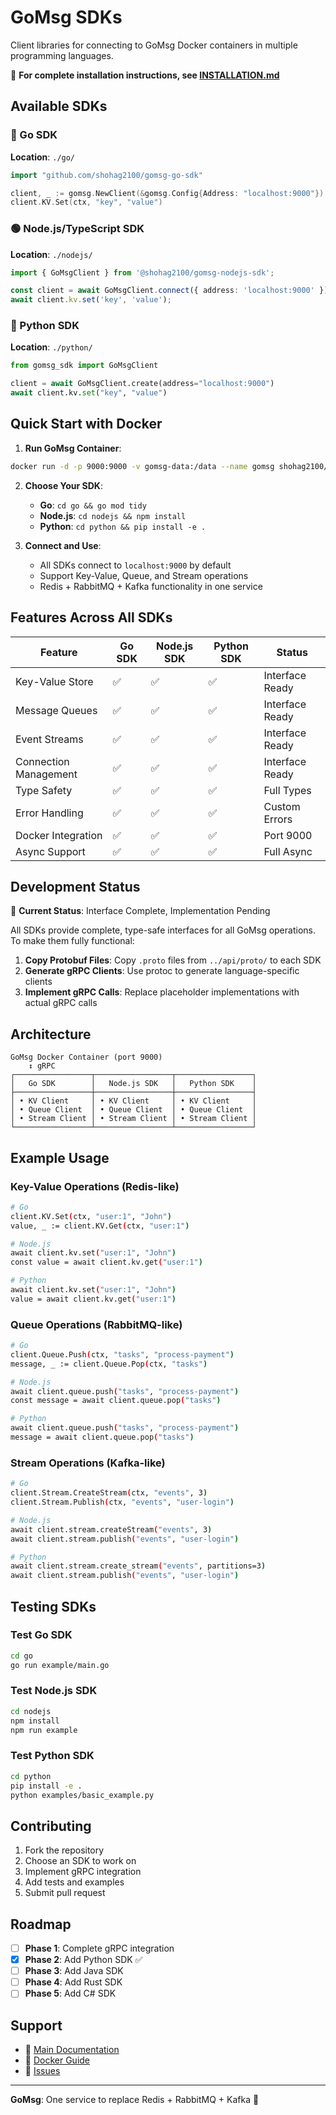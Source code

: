 # GoMsg SDKs

Client libraries for connecting to GoMsg Docker containers in multiple programming languages.

📖 **For complete installation instructions, see [INSTALLATION.md](../INSTALLATION.md)**

## Available SDKs

### 🐹 Go SDK
**Location**: `./go/`

```go
import "github.com/shohag2100/gomsg-go-sdk"

client, _ := gomsg.NewClient(&gomsg.Config{Address: "localhost:9000"})
client.KV.Set(ctx, "key", "value")
```

### 🟢 Node.js/TypeScript SDK  
**Location**: `./nodejs/`

```typescript
import { GoMsgClient } from '@shohag2100/gomsg-nodejs-sdk';

const client = await GoMsgClient.connect({ address: 'localhost:9000' });
await client.kv.set('key', 'value');
```

### 🐍 Python SDK
**Location**: `./python/`

```python
from gomsg_sdk import GoMsgClient

client = await GoMsgClient.create(address="localhost:9000")
await client.kv.set("key", "value")
```

## Quick Start with Docker

1. **Run GoMsg Container**:
```bash
docker run -d -p 9000:9000 -v gomsg-data:/data --name gomsg shohag2100/gomsg:latest
```

2. **Choose Your SDK**:
   - **Go**: `cd go && go mod tidy`
   - **Node.js**: `cd nodejs && npm install`
   - **Python**: `cd python && pip install -e .`

3. **Connect and Use**:
   - All SDKs connect to `localhost:9000` by default
   - Support Key-Value, Queue, and Stream operations
   - Redis + RabbitMQ + Kafka functionality in one service

## Features Across All SDKs

| Feature | Go SDK | Node.js SDK | Python SDK | Status |
|---------|--------|-------------|------------|---------|
| Key-Value Store | ✅ | ✅ | ✅ | Interface Ready |
| Message Queues | ✅ | ✅ | ✅ | Interface Ready |
| Event Streams | ✅ | ✅ | ✅ | Interface Ready |
| Connection Management | ✅ | ✅ | ✅ | Interface Ready |
| Type Safety | ✅ | ✅ | ✅ | Full Types |
| Error Handling | ✅ | ✅ | ✅ | Custom Errors |
| Docker Integration | ✅ | ✅ | ✅ | Port 9000 |
| Async Support | ✅ | ✅ | ✅ | Full Async |

## Development Status

🚧 **Current Status**: Interface Complete, Implementation Pending

All SDKs provide complete, type-safe interfaces for all GoMsg operations. To make them fully functional:

1. **Copy Protobuf Files**: Copy `.proto` files from `../api/proto/` to each SDK
2. **Generate gRPC Clients**: Use protoc to generate language-specific clients
3. **Implement gRPC Calls**: Replace placeholder implementations with actual gRPC calls

## Architecture

```
GoMsg Docker Container (port 9000)
    ↕ gRPC
┌─────────────────┬─────────────────┬─────────────────┐
│   Go SDK        │   Node.js SDK   │   Python SDK    │
├─────────────────┼─────────────────┼─────────────────┤
│ • KV Client     │ • KV Client     │ • KV Client     │
│ • Queue Client  │ • Queue Client  │ • Queue Client  │
│ • Stream Client │ • Stream Client │ • Stream Client │
└─────────────────┴─────────────────┴─────────────────┘
```

## Example Usage

### Key-Value Operations (Redis-like)
```bash
# Go
client.KV.Set(ctx, "user:1", "John")
value, _ := client.KV.Get(ctx, "user:1")

# Node.js
await client.kv.set("user:1", "John")
const value = await client.kv.get("user:1")

# Python
await client.kv.set("user:1", "John")
value = await client.kv.get("user:1")
```

### Queue Operations (RabbitMQ-like)
```bash
# Go
client.Queue.Push(ctx, "tasks", "process-payment")
message, _ := client.Queue.Pop(ctx, "tasks")

# Node.js
await client.queue.push("tasks", "process-payment")
const message = await client.queue.pop("tasks")

# Python
await client.queue.push("tasks", "process-payment")
message = await client.queue.pop("tasks")
```

### Stream Operations (Kafka-like)
```bash
# Go
client.Stream.CreateStream(ctx, "events", 3)
client.Stream.Publish(ctx, "events", "user-login")

# Node.js
await client.stream.createStream("events", 3)
await client.stream.publish("events", "user-login")

# Python
await client.stream.create_stream("events", partitions=3)
await client.stream.publish("events", "user-login")
```

## Testing SDKs

### Test Go SDK
```bash
cd go
go run example/main.go
```

### Test Node.js SDK
```bash
cd nodejs
npm install
npm run example
```

### Test Python SDK
```bash
cd python
pip install -e .
python examples/basic_example.py
```

## Contributing

1. Fork the repository
2. Choose an SDK to work on
3. Implement gRPC integration
4. Add tests and examples
5. Submit pull request

## Roadmap

- [ ] **Phase 1**: Complete gRPC integration
- [x] **Phase 2**: Add Python SDK ✅
- [ ] **Phase 3**: Add Java SDK
- [ ] **Phase 4**: Add Rust SDK
- [ ] **Phase 5**: Add C# SDK

## Support

- 📖 [Main Documentation](../README.md)
- 🐳 [Docker Guide](../DOCKER_SIMPLE.md)
- 🐛 [Issues](https://github.com/shohag2100/gomsg/issues)

---

**GoMsg**: One service to replace Redis + RabbitMQ + Kafka 🚀
